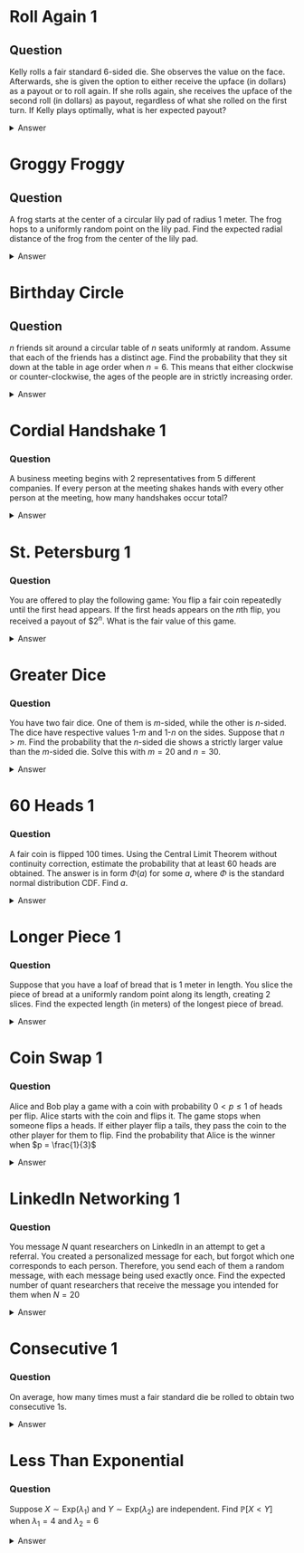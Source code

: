 # Roll Again 1

## Question
Kelly rolls a fair standard 6-sided die. She observes the value on the face. Afterwards, she is given the option to either receive the upface (in dollars) as a payout or to roll again. If she rolls again, she receives the upface of the second roll (in dollars) as payout, regardless of what she rolled on the first turn. If Kelly plays optimally, what is her expected payout?

<details>
  <summary>Answer</summary>

### Answer
The expected value of 1 roll is 

$$ E[\text{1 roll}] = \frac{1}{6} \cdot 1 + \frac{1}{6} \  cdot 2 + \frac{1}{6} \cdot 3 + \frac{1}{6} \cdot 4 + \frac{1}{6} \cdot 5 + \frac{1}{6} \cdot 6 = 3.5$$

Kelly's optimal playing strategy is to reroll if she rolls a value lower than the expected value of 1 roll (1,2, or 3), and to cash-in on the first roll otherwise (rolling a 4,5, or 6). This is because if she chooses to roll again, she can expect to receive a payout of 3.5 in the second roll.

The event tree is shown below:
![alt text](image.png)


Thus, The expected value of such as strategy is shown below:

$$E[\text{optimal}] = \frac{1}{6} \cdot E[\text{1 roll}] + \frac{1}{6} \cdot E[\text{1 roll}] + \frac{1}{6} \cdot E[\text{1 roll}] + \frac{1}{6} \cdot 4 + \frac{1}{6} \cdot 5 + \frac{1}{6} \cdot 6 = \boxed{4.25}$$

<details>
  <summary>Code for Graph</summary>

  ### Code
  ```python
import matplotlib.pyplot as plt
import networkx as nx
import fractions

# Create a directed graph
G = nx.DiGraph()

# Add nodes and edges for the first roll
G.add_node("Start")
for i in range(1, 7):
    first_roll = f"{i}"
    G.add_node(first_roll)
    G.add_edge("Start", first_roll, weight=1/6)

    # Add nodes and edges for the second roll if the first roll is less than 3.5
    if i <= 3:
        for j in range(1, 7):
            second_roll = f"{i}, {j}"
            G.add_node(second_roll)
            G.add_edge(first_roll, second_roll, weight=1/6)

# Adjust positions to space out nodes and reduce clutter
pos = {
    "Start": (0, 0),
    "1": (-8, -1),
    "2": (-4, -1),
    "3": (0, -1),
    "4": (4, -1),
    "5": (8, -1),
    "6": (12, -1)
}
for i in range(1, 7):
    pos[f"1, {i}"] = (pos["1"][0] + (i-3.5) * 1.5, -2)
    pos[f"2, {i}"] = (pos["2"][0] + (i-3.5), -2)
    pos[f"3, {i}"] = (pos["3"][0] + (i-3.5) * 1.5, -2)

# Redraw the graph with adjusted positions and fractional probabilities
plt.figure(figsize=(14, 7))

# Draw the nodes
nx.draw_networkx_nodes(G, pos, node_size=700, node_color='lightblue')

# Draw the edges with fractional labels
edges = G.edges(data=True)
nx.draw_networkx_edges(G, pos, edgelist=edges)
edge_labels = {(u, v): f"{fractions.Fraction(d['weight']).limit_denominator()}" for u, v, d in edges}
nx.draw_networkx_edge_labels(G, pos, edge_labels=edge_labels)

# Draw the labels for nodes
nx.draw_networkx_labels(G, pos, font_size=10, font_color='black')

# Set title
plt.title("Probability Tree")

# Show plot
plt.show()
  ```
</details>
</details>

# Groggy Froggy
## Question
A frog starts at the center of a circular lily pad of radius 1 meter. The frog hops to a uniformly random point on the lily pad. Find the expected radial distance of the frog from the center of the lily pad.

<details>
  <summary>Answer</summary>

### Answer
Let $R$ denote a random variable that is the radial distance of the frog from the center of the circle. We would like to find the probability density function of R, which requires us to first find the cumulative distribution of R. To find this, we observe that the probability that the frog lands within a certain region of the circle is proportional to the area of that region.

$$F_R(r) = P(R \leq r) = \frac{\text{Area of circle of radius }r}{\text{Total area}} = \frac{\pi r^2}{\pi \cdot 1^2} = r^2 \text{ for } 0 \leq r \leq 1$$

The PDF $f_R(r)$ is the derivative of the CDF $F_R(r)$:
$$f_R(r) = \frac{d}{dr}F_R(r) = \frac{d}{dr}r^2 = 2r \text{ for } 0 \leq r \leq 1$$

The expected value $E[R]$ is the integral of $r$ times the PDF over the interval from 0 to 1:
$$E[R] = \int_0^1 r\cdot f_R(r)dr = \int^1_0 r\cdot 2rdr = 2 \int^1_0 r^2dr = 2\left[\frac{r^3}{3} \right]^1_0 = 2 \cdot \frac{1^3}{3} = \boxed{\frac{2}{3}}$$
</details>


# Birthday Circle
## Question
$n$ friends sit around a circular table of $n$ seats uniformly at random. Assume that each of the friends has a distinct age. Find the probability that they sit down at the table in age order when $n = 6$. This means that either clockwise or counter-clockwise, the ages of the people are in strictly increasing order.

<details>
  <summary>Answer</summary>

### Answer
We first need to find the total number of permutations. For $n$ distinct individuals, the number of ways they can sit in a line is $n!$. However, since the arrangement is circular, we have to account for rotation symmetry. The number of distinct arrangements is $\frac{n!}{n} = (n-1)!$ The key intuition is that in circular permutations, the first person is considered a place holder, and where he sits does not matter. In another words, if we put one person at the "top" of the table, the the others can permute linearly ($n-1$) permutations. Another way to think about it that each circular arrangement of $n$ people corresponds to $n$ linear arrangements since for each circular arrangement we can rotate $n$ times clockwise and still have the same configuration.

Now that we found the number of distinct permutations, the questions becomes quite trivial as tehere are only two acceptable arrangements for age order (clockwise and counter-clockwise). The answer is thus $$\frac{2}{(n-1)!} = \frac{2}{5!} = \frac{2}{120} = \boxed{\frac{1}{60}}$$
</details>

# Cordial Handshake 1
### Question
A business meeting begins with 2 representatives from 5 different companies. If every person at the meeting shakes hands with every other person at the meeting, how many handshakes occur total?

<details>
  <summary>Answer</summary>

### Answer
There are two ways to approach this problem. We can randomly select 1 person at random among $n=10$ people and have him shake hands with $n-1$ other people. This results in $n-1$ handshakes. We then select another person out of the remaining $n-1$ people and have him shake hands with everyone that he has not shaken hands with already. Since he has already only shaken hands with one other person, this results in $n-2$ handshakes. This pattern continues until there is only 1 handshake left to give. The sum is $(n-1)+(n-2)+...1 = \frac{(n)(n-1)}{2} = \frac{10 \cdot 9}{2} = \boxed{45}$

This sum could also be framed like so: each of the $n$ representative needs to shake hands with the other $n-1$ representatives. If we aren't worried about repeated handshakes, the total number of handshakes is $n(n-1)$. Since we are worried about repeated handshakes, we divide the result by 2 to avoid double-counting. Thus, the answer is $\frac{(n)(n-1)}{2} = \frac{10 \cdot 9}{2} = \boxed{45}$
</details>

# St. Petersburg 1
### Question
You are offered to play the following game: You flip a fair coin repeatedly until the first head appears. If the first heads appears on the $n$th flip, you received a payout of $$2^n$. What is the fair value of this game. 

<details>
  <summary>Answer</summary>

### Answer
To find the fair value of this game, we need to compute the expected payout. The expected payout E is the sum of the products of the probability of each outcome and its corresponding payout. The probability of getting the first heads on the $n$-th flip is $(\frac{1}{2})^n$. This is because you need $n-1$ tails followed by 1 head, each with probability $\frac{1}{2}$ The expected value can be expressed as an infinite series.
$$E[X] = \sum_{n=1}^{\infty}2^n\left(\frac{1}{2}\right)^n=\sum_{n=1}^{\infty}\left(\frac{2}{2}\right)^n= \sum_{n=1}^{\infty}1 = \boxed{\infty}$$

</details>

# Greater Dice
### Question
You have two fair dice. One of them is $m$-sided, while the other is $n$-sided. The dice have respective values 1-$m$ and 1-$n$ on the sides. Suppose that $n > m$. Find the probability that the $n$-sided die shows a strictly larger value than the $m$-sided die. Solve this with $m=20$ and $n=30$.

<details>
  <summary>Answer</summary>

### Answer

Let $D_{20}$ be the value on the 20-sided die, and $D_{30}$ be the value on the 30-sided die. We want to calculate teh probability that $D_{30} > D_{20}$. The total number of outcomes when rolling both dice is the product of the number of sides on each die: $20 \times 30 = 600$

We need to count the number of outcomes where the value of the 30-sided die is strictly greater than the value of the 20-sided die. We can do this by considering each possible value of $D_{20}$:

- If $D_{20} = 1$, $D_{30}$ can be 29 values (2-30).
- If $D_{20} = 2$, $D_{30}$ can be 28 values (3-30).
...
- If $D_{20} = 20$, $D_{30}$ can be 10 values (21-30).

So the number of favorable outcomes is 
$$29+...+10 = (29+...+1)  - (9+...+1) = \frac{(29)(30)}{2} - \frac{(9)(10)}{2} = \frac{1}{2} (870-90)= 390$$

Thus, our answer is $\frac{390}{600} = \boxed{\frac{13}{20}}$

</details>

# 60 Heads 1
### Question
A fair coin is flipped 100 times. Using the Central Limit Theorem without continuity correction, estimate the probability that at least 60 heads are obtained. The answer is in form $\Phi(a)$ for some $a$, where $\Phi$ is the standard normal distribution CDF. Find $a$.

<details>
  <summary>Answer</summary>

### Answer

Let $n=100$ and $p=0.5$. According to the CLT, for a larger number of trials, the binomial distribution can be approximated by a normal distribution with mean $\mu = np = 100 \times 0.5 = 50$ and standard deviation $\sigma = \sqrt{np(1-p)} = \sqrt{100 \times 0.5 \times 0.5} = 5$. 

We need to find the probability $P(X \geq 60)$. Using the normal approximation, this is equivalent to finding $P(Z \geq 2)$ where $Z$ is a standard normal variable.
Hence,
$$
P(X \geq 60) \approx P(Z \geq 2) = 1 - \Phi(2)
$$

$\Phi(z) = 1- \Phi(-2)$ is true because the standard normal distribution's CDF is symmetric around the mean (0), which means that the probability of a standard normal variable being less than or equal to $z$ is equal to the probability of it being greater than or equal to $-z$. Thus,
$$ 1 - \Phi(2) = \Phi(-2) \Rightarrow a =\boxed{-2}$$
</details>

# Longer Piece 1
### Question
Suppose that you have a loaf of bread that is 1 meter in length. You slice the piece of bread at a uniformly random point along its length, creating 2 slices. Find the expected length (in meters) of the longest piece of bread. 

<details>
  <summary>Answer</summary>

### Answer

Let’s denote the position where the bread is sliced by $X$ , where $X$ is a random variable uniformly distributed between 0 and 1 (representing the position along the 1 meter length of the bread). To find the expected length of the longer piece, we first determine the length of the longer piece given a slice at $X$: $L = \max(X, 1 - X)$ The expected value of L can be computed by integrating over the entire range of X from 0 to 1. Specifically: $E[L] = \int^1_0 \text{max}(X,1-X)dX$. Since this function is not differentiable at $X = 0.5$, we split up this integral since from $0 \leq X \leq 0.5$, the longer piece is $1-X$. For $0.5 < X \leq 1$, the longer piece is X.
Thus, 
$$
E[L] = \int^{0.5}_{0} (1-X)dX + \int^{1}_{0.5} XdX = \left[ X - \frac{X^2}{2}\right]^{0.5}_0 + \left[\frac{X^2}{2}\right]^1_{0.5} 
$$
$$= \left(0.5 - \frac{0.5^2}{2}\right) + \left(\frac{1^2}{2} - \frac{0.5^2}{2}\right) = 0.375+0.375 = \boxed{0.75} 
$$
</details>

# Coin Swap 1
### Question
Alice and Bob play a game with a coin with probability $0 < p \leq 1$ of heads per flip.  Alice starts with the coin and flips it. The game stops when someone flips a heads. If either player flip a tails, they pass the coin to the other player for them to flip. Find the probability that Alice is the winner when $p = \frac{1}{3}$
<details>
  <summary>Answer</summary>

### Answer

There are two approaches to this question:

One involves abusing the fact that the game is recursive and really only has two game states. Let $P(A)$ denote the probability that the player that flips first wins, which happens to be what we are looking for since Alice flips first. At the start of the game, Bob's win probability is $1-P(A)$. This is the first game state. The initial flip by Alice leads to 2 possible outcomes: Alice can win outright with a probability of $p$, or Alice passes the coin to Bob with the probability of $1-p$. If this outcome occurs, the game enters the second state, where Bob flips. Now, using some mental gymnastics, we can observe that this second game state is identical to the first game state except the fact that the person with the initial flip is Bob. Thus Bob's win probability becomes $P(A)$ and Alice's win probability is $1-P(A)$, since Bob is the initial coin flipper. Until the game concludes, the game will always alternate between these two states. Alice wins if she flips heads initially, which happens with probability p, and if Alice flips tails (probability $1-p$), then Bob flips the coin, and the probability that Alice wins from this state where Bob starts is $1-P(A)$.
Thus, $P(A) = p+(1-p)(1-P(A))$, and solving this equation with $p=\frac{1}{3}$ gives us $\boxed{\frac{3}{5}}$


 Another solution involves summing up the probabilities of the scenarios where Alice wins. The quickest scenario is  when Alice rolls heads outright, and the probability this occurs is $\frac{1}{3}$. The next fastest scenario is when Alice rolls tails, Bobs rolls tails, and Alice rolls heads. The probability this occurs is $\frac{2}{3} \cdot \frac{2}{3} \cdot \frac{1}{3}$. The next fastest scenario occurs when outcomes goes tails, tails, tails, tails, heads, and the probability of this is $\frac{2}{3} \cdot \frac{2}{3} \cdot \frac{2}{3} \cdot \frac{2}{3} \cdot  \frac{1}{3}$... The sum of these probabilities can be expressed as so 
$$
\frac{1}{3}\sum_{n=0}^{\infty}\left(\frac{4}{9}\right)^n = \frac{1}{3} \left(\frac{1}{1-\frac{4}{9}}\right) = \boxed{\frac{3}{5}}
$$
</details>


# LinkedIn Networking 1
### Question
You message $N$  quant researchers on LinkedIn in an attempt to get a referral. You created a personalized message for each, but forgot which one corresponds to each person. Therefore, you send each of them a random message, with each message being used exactly once. Find the expected number of quant researchers that receive the message you intended for them when $N = 20$
<details>
  <summary>Answer</summary>

### Answer
Let $X_i$ be a random variable indicating whether the $i$=th researcher receives the correct message. $X_i=1$ if the researcher receives the correct message, and $X_i=0$ otherwise. The probability that the $i$-th researcher receives the correct message is $\frac{1}{N}$. Therefore, the expected value of $X_i$ is: $E[X_i] = \frac{1}{N}$. Let $X$ be the total number of researchers who receive the correct message. Then, $X = X_1+X_2+...+X_N$ BY the linearity of expectation, $E[X] = E[X_1+X_2+...+X_N] = E[X_1]+E[X_2]+...+E[X_N]= N \cdot \frac{1}{N} = \boxed{1}$
</details>

# Consecutive 1
### Question
On average, how many times must a fair standard die be rolled to obtain two consecutive 1s.
<details>
  <summary>Answer</summary>

### Answer

We can use Markov chains to solve this problem. This game has three game states. Let State 0 denote the start of the game, State 1 denote the state  where a 1 has been rolled, and State 2 where two ones have been rolled, which is the absorption state. Let $E_0$ be the expected number of rolls from the start to get two consecutive 1's, and $E_1$ be the expected number of rolls after having rolled one 1 (but not two consecutive 1’s). From state 0, there is a $\frac{1}{6}$ probability on entering state 1, and a $\frac{5}{6}$ probability of staying in state 0. From state 1, there is a $\frac{1}{6}$ probability to enter the absorption state, and a $\frac{5}{6}$ opportunity of returning to state 0. Thus, we can setup the following equations:
$$E_2=0$$
$$E_0=1+\frac{1}{6}E_1+\frac{5}{6}E_0$$
$$E_1=1+\frac{1}{6}E_2+\frac{5}{6}E_0$$

We can solve this system of equations for $E_0$, which would give us $E_0 = \boxed{42}$

</details>


# Less Than Exponential
### Question
Suppose $X \sim \text{Exp}(\lambda_1)$ and $Y \sim \text{Exp}(\lambda_2)$ are independent. Find $\mathbb{P}[X<Y]$ when $\lambda_1=4$ and $\lambda_2=6$
<details>
  <summary>Answer</summary>

### Answer

For an exponential random variable $X \sim \text{Exp}(\lambda_1)$, the CDF is given by:
$$F_X(x) = P(X \leq x) = 1-e^{-\lambda x}, x \geq 0$$

We want to find $$P[X < Y] = \int_0^{\infty}P[X<Y|Y=y]f_\text{Y}(y)dy$$ Since $X$ and $Y$ are independent, $$P[X<Y|Y=y]=P[X<y]$$ The CDF of $X$ evaluated at $y$ is $F_x(y)$

$$P(X < y) = F_x(y) = 1-e^{-\lambda_1y}$$

For $Y \sim \text{Exp}(\lambda_2)$, the PDF is $$f_Y(y)=\lambda_2e^{-\lambda_2y}, y \geq 0$$

$$P[X < Y] = \int_0^{\infty}(1-e^{-\lambda_1y})\lambda_2e^{-\lambda_2y}dy = 1 - \frac{\lambda_2}{\lambda_1+\lambda_2} = \frac{\lambda_1}{\lambda_1+\lambda_2} = \boxed{0.4}$$
</details>
